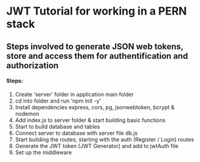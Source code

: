 # JWT Tutorial for working in a PERN stack

## Steps involved to generate JSON web tokens, store and access them for authentification and authorization

#### Steps:
1. Create 'server' folder in application main folder
2. cd into folder and run 'npm init -y'
3. Install dependencies express, cors, pg, jsonwebtoken, bcrypt & nodemon
4. Add index.js to server folder & start building basic functions
5. Start to build database and tables
6. Connect server to database with server file db.js
7. Start building the routes, starting with the auth (Register / Login) routes
8. Generate the JWT token (JWT Generator) and add to jwtAuth file
9. Set up the middleware
